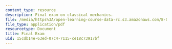```yaml
---
content_type: resource
description: Final exam on classical mechanics.
file: /media/https%3A/open-learning-course-data-rc.s3.amazonaws.com/8-012-physics-i-classical-mechanics-fall-2008/15cdb14e63ed07c47115ce18c73917bf_final.pdf
file_type: application/pdf
resourcetype: Document
title: Final Exam
uid: 15cdb14e-63ed-07c4-7115-ce18c73917bf
---
```

